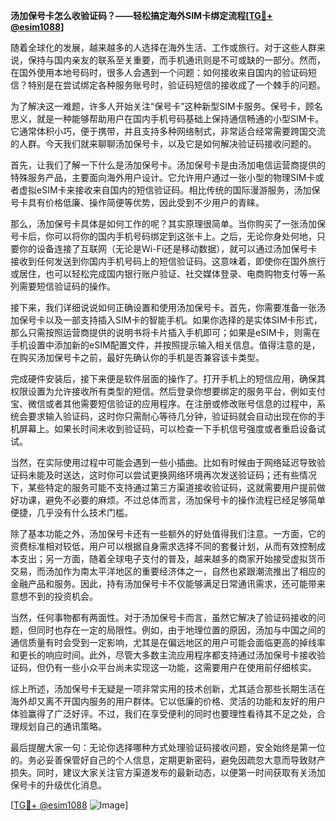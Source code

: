 **汤加保号卡怎么收验证码？——轻松搞定海外SIM卡绑定流程[[TG💪+ @esim1088](https://t.me/s/esim1088)]**

随着全球化的发展，越来越多的人选择在海外生活、工作或旅行。对于这些人群来说，保持与国内亲友的联系至关重要，而手机通讯则是不可或缺的一部分。然而，在国外使用本地号码时，很多人会遇到一个问题：如何接收来自国内的验证码短信？特别是在尝试绑定各种服务账号时，验证码短信的接收成了一个棘手的问题。

为了解决这一难题，许多人开始关注“保号卡”这种新型SIM卡服务。保号卡，顾名思义，就是一种能够帮助用户在国内手机号码基础上保持通信畅通的小型SIM卡。它通常体积小巧，便于携带，并且支持多种网络制式，非常适合经常需要跨国交流的人群。今天我们就来聊聊汤加保号卡，以及它是如何解决验证码接收问题的。

首先，让我们了解一下什么是汤加保号卡。汤加保号卡是由汤加电信运营商提供的特殊服务产品，主要面向海外用户设计。它允许用户通过一张小型的物理SIM卡或者虚拟eSIM卡来接收来自国内的短信验证码。相比传统的国际漫游服务，汤加保号卡具有价格低廉、操作简便等优势，因此受到不少用户的青睐。

那么，汤加保号卡具体是如何工作的呢？其实原理很简单。当你购买了一张汤加保号卡后，你可以将你的国内手机号码绑定到这张卡上。之后，无论你身处何地，只要你的设备连接了互联网（无论是Wi-Fi还是移动数据），就可以通过汤加保号卡接收到任何发送到你国内手机号码上的短信验证码。这意味着，即使你在国外旅行或居住，也可以轻松完成国内银行账户验证、社交媒体登录、电商购物支付等一系列需要短信验证码的操作。

接下来，我们详细说说如何正确设置和使用汤加保号卡。首先，你需要准备一张汤加保号卡以及一部支持插入SIM卡的智能手机。如果你选择的是实体SIM卡形式，那么只需按照运营商提供的说明书将卡片插入手机即可；如果是eSIM卡，则需在手机设置中添加新的eSIM配置文件，并按照提示输入相关信息。值得注意的是，在购买汤加保号卡之前，最好先确认你的手机是否兼容该卡类型。

完成硬件安装后，接下来便是软件层面的操作了。打开手机上的短信应用，确保其权限设置为允许接收所有类型的短信。然后登录你想要绑定的服务平台，例如支付宝、微信或者其他需要短信验证的应用程序。在注册或修改账号信息的过程中，系统会要求输入验证码，这时你只需耐心等待几分钟，验证码就会自动出现在你的手机屏幕上。如果长时间未收到验证码，可以检查一下手机信号强度或者重启设备试试。

当然，在实际使用过程中可能会遇到一些小插曲。比如有时候由于网络延迟导致验证码未能及时送达，这时你可以尝试更换网络环境再次发送验证码；还有些情况下，某些特定的服务可能不支持通过第三方渠道接收验证码，这就需要用户提前做好功课，避免不必要的麻烦。不过总体而言，汤加保号卡的操作流程已经足够简单便捷，几乎没有什么技术门槛。

除了基本功能之外，汤加保号卡还有一些额外的好处值得我们注意。一方面，它的资费标准相对较低，用户可以根据自身需求选择不同的套餐计划，从而有效控制成本支出；另一方面，随着全球电子支付的普及，越来越多的商家开始接受虚拟货币交易，而汤加作为南太平洋地区的重要经济体之一，自然也紧跟潮流推出了相应的金融产品和服务。因此，持有汤加保号卡不仅能够满足日常通讯需求，还可能带来意想不到的投资机会。

当然，任何事物都有两面性。对于汤加保号卡而言，虽然它解决了验证码接收的问题，但同时也存在一定的局限性。例如，由于地理位置的原因，汤加与中国之间的通信质量有时会受到一定影响，尤其是在偏远地区的用户可能会面临更高的掉线率和更长的响应时间。此外，尽管大多数主流应用程序都支持通过汤加保号卡接收验证码，但仍有一些小众平台尚未实现这一功能，这需要用户在使用前仔细核实。

综上所述，汤加保号卡无疑是一项非常实用的技术创新，尤其适合那些长期生活在海外却又离不开国内服务的用户群体。它以低廉的价格、灵活的功能和友好的用户体验赢得了广泛好评。不过，我们在享受便利的同时也要理性看待其不足之处，合理规划自己的通讯策略。

最后提醒大家一句：无论你选择哪种方式处理验证码接收问题，安全始终是第一位的。务必妥善保管好自己的个人信息，定期更新密码，避免因疏忽大意而导致财产损失。同时，建议大家关注官方渠道发布的最新动态，以便第一时间获取有关汤加保号卡的升级优化消息。

[[TG💪+ @esim1088](https://t.me/s/esim1088) ![Image](https://i.postimg.cc/4NQfJmqS/Snipaste-2025-05-13-00-14-12.png)]